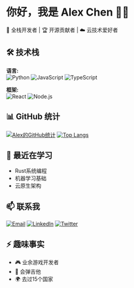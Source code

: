 # 你好，我是 Alex Chen 👨‍💻

🔭 全栈开发者 | 🏆 开源贡献者 | ☁️ 云技术爱好者

## 🛠 技术栈

**语言:**  
![Python](https://img.shields.io/badge/-Python-3776AB?style=flat-square&logo=python&logoColor=white)
![JavaScript](https://img.shields.io/badge/-JavaScript-F7DF1E?style=flat-square&logo=javascript&logoColor=black)
![TypeScript](https://img.shields.io/badge/-TypeScript-3178C6?style=flat-square&logo=typescript&logoColor=white)

**框架:**  
![React](https://img.shields.io/badge/-React-61DAFB?style=flat-square&logo=react&logoColor=black)
![Node.js](https://img.shields.io/badge/-Node.js-339933?style=flat-square&logo=node.js&logoColor=white)

## 📊 GitHub 统计

[![Alex的GitHub统计](https://github-readme-stats.vercel.app/api?username=uxiaosu&show_icons=true&theme=light)](https://github.com/alexchen)
[![Top Langs](https://github-readme-stats.vercel.app/api/top-langs/?username=uxiaosu&layout=compact&theme=light)](https://github.com/alexchen)

## 🌱 最近在学习

- Rust系统编程
- 机器学习基础
- 云原生架构

## 📫 联系我

[![Email](https://img.shields.io/badge/-Email-D14836?style=flat-square&logo=gmail&logoColor=white)](mailto:alex@example.com)
[![LinkedIn](https://img.shields.io/badge/-LinkedIn-0077B5?style=flat-square&logo=linkedin&logoColor=white)](https://linkedin.com/in/alexchen)
[![Twitter](https://img.shields.io/badge/-Twitter-1DA1F2?style=flat-square&logo=twitter&logoColor=white)](https://twitter.com/alexchen)

## ⚡ 趣味事实

- 🎮 业余游戏开发者
- 🎸 会弹吉他
- 🌍 去过15个国家
